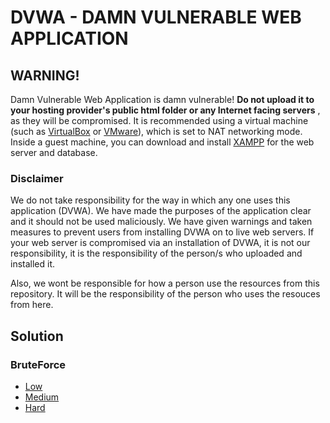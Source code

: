 # DVWA - DAMN VULNERABLE WEB APPLICATION

## WARNING!

Damn Vulnerable Web Application is damn vulnerable!  **Do not upload it to your hosting provider's public html folder or any Internet facing servers** , as they will be compromised. It is recommended using a virtual machine (such as [VirtualBox](https://www.virtualbox.org/) or [VMware](https://www.vmware.com/)), which is set to NAT networking mode. Inside a guest machine, you can download and install [XAMPP](https://www.apachefriends.org/) for the web server and database.

### Disclaimer

We do not take responsibility for the way in which any one uses this application (DVWA). We have made the purposes of the application clear and it should not be used maliciously. We have given warnings and taken measures to prevent users from installing DVWA on to live web servers. If your web server is compromised via an installation of DVWA, it is not our responsibility, it is the responsibility of the person/s who uploaded and installed it.

Also, we wont be responsible for how a person use the resources from this repository. It will be the responsibility of the person who uses the resouces from here.

## Solution

### BruteForce

* [Low](./Bruteforce/Low.md)
* [Medium](./Bruteforce/Medium.md)
* [Hard](./Bruteforce/Hard.md)
